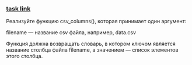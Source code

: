 ### [task link](https://stepik.org/lesson/518491/step/15?auth=login&unit=510939)
Реализуйте функцию csv_columns(), которая принимает один аргумент:

filename — название csv файла, например, data.csv

Функция должна возвращать словарь, в котором ключом является название столбца файла filename, а значением — список элементов этого столбца.
